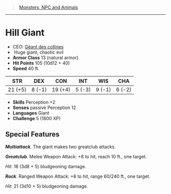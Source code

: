 ﻿---
!MonsterItem
Family: MonsterVO
Type: giant
Size: Huge
Alignment: chaotic evil
ArmorClass: 13 (natural armor)
HitPoints: 105 (10d12 + 40)
Speed: 40 ft.
Strength: 21 (+5)
Dexterity: ' 8 (-1)'
Constitution: 19 (+4)
Intelligence: ' 5 (-3)'
Wisdom: ' 9 (-1)'
Charisma: ' 6 (-2)'
Skills: Perception +2
Senses: passive Perception 12
Languages: Giant
Challenge: 5 (1800 XP)
Id: monsters_vo.md#hill-giant
ParentLink: monsters_vo.md#monsters-npc-and-animals
Name: Hill Giant
ParentName: Monsters, NPC and Animals
NameLevel: 1
AltName: '[Géant des collines](hd_monsters_geant_des_collines.md)'
Attributes:
  Name: Hill Giant
  Markdown: >+
    # <!--Name-->Hill Giant<!--/Name-->


    - CEO: <!--AltName-->[Géant des collines](hd_monsters_geant_des_collines.md)<!--/AltName-->

    -  <!--Size-->Huge<!--/Size--> <!--Type-->giant<!--/Type-->, <!--Alignment-->chaotic evil<!--/Alignment-->

    - **Armor Class** <!--ArmorClass-->13 (natural armor)<!--/ArmorClass-->

    - **Hit Points** <!--HitPoints-->105 (10d12 + 40)<!--/HitPoints-->

    - **Speed** <!--Speed-->40 ft.<!--/Speed-->


    |STR|DEX|CON|INT|WIS|CHA|

    |---|---|---|---|---|---|

    |<!--Strength-->21 (+5)<!--/Strength-->|<!--Dexterity--> 8 (-1)<!--/Dexterity-->|<!--Constitution-->19 (+4)<!--/Constitution-->|<!--Intelligence--> 5 (-3)<!--/Intelligence-->|<!--Wisdom--> 9 (-1)<!--/Wisdom-->|<!--Charisma--> 6 (-2)<!--/Charisma-->|


    - **Skills** <!--Skills-->Perception +2<!--/Skills-->

    - **Senses** <!--Senses-->passive Perception 12<!--/Senses-->

    - **Languages** <!--Languages-->Giant<!--/Languages-->

    - **Challenge** <!--Challenge-->5 (1800 XP)<!--/Challenge-->


    ## Special Features


    **_Multiattack_**. The giant makes two greatclub attacks.


    **_Greatclub_**. Melee Weapon Attack: +8 to hit, reach 10 ft., one target.


    _Hit_: 18 (3d8 + 5) bludgeoning damage.


    **_Rock_**. Ranged Weapon Attack: +8 to hit, range 60/240 ft., one target.


    _Hit_: 21 (3d10 + 5) bludgeoning damage.

  AltName: '[Géant des collines](hd_monsters_geant_des_collines.md)'
  Size: Huge
  Type: giant
  Alignment: chaotic evil
  ArmorClass: 13 (natural armor)
  HitPoints: 105 (10d12 + 40)
  Speed: 40 ft.
  Strength: 21 (+5)
  Dexterity: ' 8 (-1)'
  Constitution: 19 (+4)
  Intelligence: ' 5 (-3)'
  Wisdom: ' 9 (-1)'
  Charisma: ' 6 (-2)'
  Skills: Perception +2
  Senses: passive Perception 12
  Languages: Giant
  Challenge: 5 (1800 XP)
AttributesDictionary: >+
  Name: Hill Giant

  Markdown: >+

    # <!--Name-->Hill Giant<!--/Name-->





    - CEO: <!--AltName-->[Géant des collines](hd_monsters_geant_des_collines.md)<!--/AltName-->



    -  <!--Size-->Huge<!--/Size--> <!--Type-->giant<!--/Type-->, <!--Alignment-->chaotic evil<!--/Alignment-->



    - **Armor Class** <!--ArmorClass-->13 (natural armor)<!--/ArmorClass-->



    - **Hit Points** <!--HitPoints-->105 (10d12 + 40)<!--/HitPoints-->



    - **Speed** <!--Speed-->40 ft.<!--/Speed-->





    |STR|DEX|CON|INT|WIS|CHA|



    |---|---|---|---|---|---|



    |<!--Strength-->21 (+5)<!--/Strength-->|<!--Dexterity--> 8 (-1)<!--/Dexterity-->|<!--Constitution-->19 (+4)<!--/Constitution-->|<!--Intelligence--> 5 (-3)<!--/Intelligence-->|<!--Wisdom--> 9 (-1)<!--/Wisdom-->|<!--Charisma--> 6 (-2)<!--/Charisma-->|





    - **Skills** <!--Skills-->Perception +2<!--/Skills-->



    - **Senses** <!--Senses-->passive Perception 12<!--/Senses-->



    - **Languages** <!--Languages-->Giant<!--/Languages-->



    - **Challenge** <!--Challenge-->5 (1800 XP)<!--/Challenge-->





    ## Special Features





    **_Multiattack_**. The giant makes two greatclub attacks.





    **_Greatclub_**. Melee Weapon Attack: +8 to hit, reach 10 ft., one target.





    _Hit_: 18 (3d8 + 5) bludgeoning damage.





    **_Rock_**. Ranged Weapon Attack: +8 to hit, range 60/240 ft., one target.





    _Hit_: 21 (3d10 + 5) bludgeoning damage.



  AltName: '[Géant des collines](hd_monsters_geant_des_collines.md)'

  Size: Huge

  Type: giant

  Alignment: chaotic evil

  ArmorClass: 13 (natural armor)

  HitPoints: 105 (10d12 + 40)

  Speed: 40 ft.

  Strength: 21 (+5)

  Dexterity: ' 8 (-1)'

  Constitution: 19 (+4)

  Intelligence: ' 5 (-3)'

  Wisdom: ' 9 (-1)'

  Charisma: ' 6 (-2)'

  Skills: Perception +2

  Senses: passive Perception 12

  Languages: Giant

  Challenge: 5 (1800 XP)

---
> [Monsters, NPC and Animals](srd_monsters.md)

---

# Hill Giant

- CEO: [Géant des collines](hd_monsters_geant_des_collines.md)
-  Huge giant, chaotic evil
- **Armor Class** 13 (natural armor)
- **Hit Points** 105 (10d12 + 40)
- **Speed** 40 ft.

|STR|DEX|CON|INT|WIS|CHA|
|---|---|---|---|---|---|
|21 (+5)| 8 (-1)|19 (+4)| 5 (-3)| 9 (-1)| 6 (-2)|

- **Skills** Perception +2
- **Senses** passive Perception 12
- **Languages** Giant
- **Challenge** 5 (1800 XP)

## Special Features

**_Multiattack_**. The giant makes two greatclub attacks.

**_Greatclub_**. Melee Weapon Attack: +8 to hit, reach 10 ft., one target.

_Hit_: 18 (3d8 + 5) bludgeoning damage.

**_Rock_**. Ranged Weapon Attack: +8 to hit, range 60/240 ft., one target.

_Hit_: 21 (3d10 + 5) bludgeoning damage.

